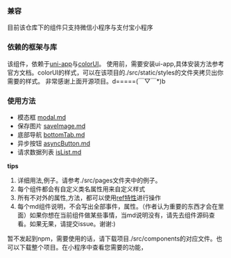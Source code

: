 ### 兼容
目前该仓库下的组件只支持微信小程序与支付宝小程序
### 依赖的框架与库
该组件，依赖于[uni-app](https://github.com/dcloudio/uni-app)与[colorUI](https://github.com/weilanwl/ColorUI)。
使用前，需要安装ui-app,具体安装方法参考官方文档。colorUI的样式，可以在该项目的./src/static/styles的文件夹拷贝出你需要的样式。
非常感谢上面开源项目。d=====(￣▽￣*)b
### 使用方法
* 模态框 [modal.md](https://github.com/quansitech/qs_ui/blob/master/src/components/qs-modal/readme.md)
* 保存图片 [saveImage.md](https://github.com/quansitech/qs_ui/blob/master/src/components/qs-save-image/readme.md)
* 底部导航 [bottomTab.md](https://github.com/quansitech/qs_ui/blob/master/src/components/qs-bottom-tab/readme.md)
* 异步按钮 [asyncButton.md](https://github.com/quansitech/qs_ui/blob/master/src/components/qs-async-button/readme.md)
* 请求数据列表 [isList.md](https://github.com/quansitech/qs_ui/blob/master/src/components/qs-is-list/readme.md)

**tips**
1. 详细用法,例子。请参考./src/pages文件夹中的例子。
2. 每个组件都会有自定义类名属性用来自定义样式
3. 所有不对外的属性,方法，都可以使用[ref特性](https://cn.vuejs.org/v2/api/#vm-refs)进行操作
4. 每个md组件说明，不会写出全部事件，属性。（作者认为重要的东西才会在里面）如果你想在当前组件做某些事情，当md说明没有，请先去组件源码查看。如果无果，请提交issue。谢谢:)

暂不发起到npm，需要使用的话，请下载项目./src/components的对应文件。也可以下载整个项目。在小程序中查看您需要的功能，
